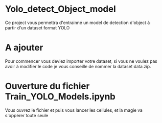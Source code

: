 # Yolo_detect_Object_model
Ce project vous permettra d'entrainné un model de detection d'object à partir d'un dataset format YOLO 

# A ajouter
Pour commencer vous deviez importer votre dataset, si vous ne voulez pas avoir à modifier le code je vous conseille de nommer la dataset data.zip.

# Ouverture du fichier Train_YOLO_Models.ipynb

Vous ouvrez le fichier et puis vous lancer les cellules, et la magie va s'oppérer toute seule
